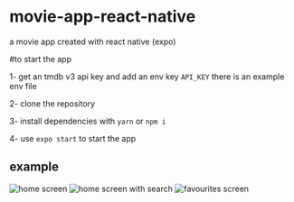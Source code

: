 # movie-app-react-native
a movie app created with react native (expo) 


#to start the app

1- get an tmdb v3 api key and add an env key `API_KEY` there is an example env file

2- clone the repository

3- install dependencies with `yarn` or `npm i`

4- use `expo start` to start the app


## example
![home screen](https://e.top4top.io/p_1835s65n71.jpg)
![home screen with search](https://f.top4top.io/p_1835035td1.jpg)
![favourites screen](https://d.top4top.io/p_1835txhqw1.jpg)
